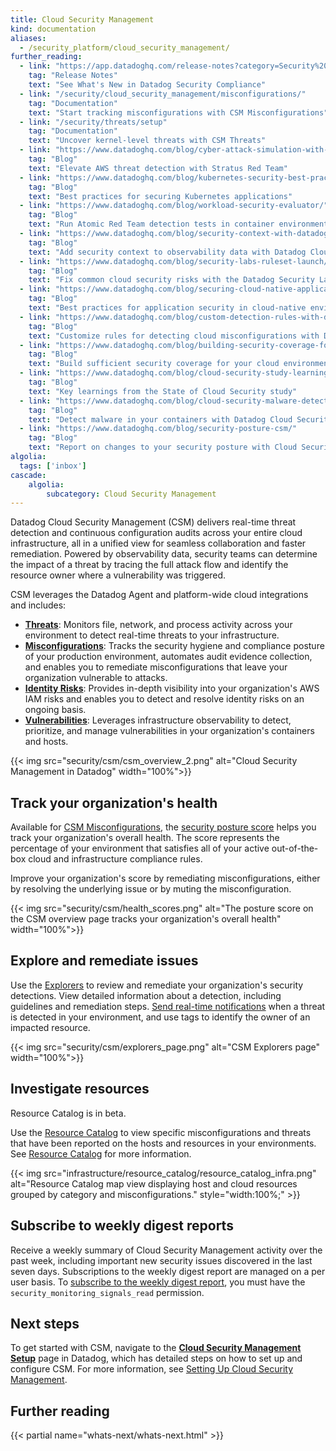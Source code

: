 ```yaml
---
title: Cloud Security Management
kind: documentation
aliases:
  - /security_platform/cloud_security_management/
further_reading:
  - link: "https://app.datadoghq.com/release-notes?category=Security%20%26%20Compliance"
    tag: "Release Notes"
    text: "See What's New in Datadog Security Compliance"
  - link: "/security/cloud_security_management/misconfigurations/"
    tag: "Documentation"
    text: "Start tracking misconfigurations with CSM Misconfigurations"
  - link: "/security/threats/setup"
    tag: "Documentation"
    text: "Uncover kernel-level threats with CSM Threats"
  - link: "https://www.datadoghq.com/blog/cyber-attack-simulation-with-stratus-red-team/"
    tag: "Blog"
    text: "Elevate AWS threat detection with Stratus Red Team"
  - link: "https://www.datadoghq.com/blog/kubernetes-security-best-practices/"
    tag: "Blog"
    text: "Best practices for securing Kubernetes applications"
  - link: "https://www.datadoghq.com/blog/workload-security-evaluator/"
    tag: "Blog"
    text: "Run Atomic Red Team detection tests in container environments with Datadog’s Workload Security Evaluator"
  - link: "https://www.datadoghq.com/blog/security-context-with-datadog-cloud-security-management/"
    tag: "Blog"
    text: "Add security context to observability data with Datadog Cloud Security Management"
  - link: "https://www.datadoghq.com/blog/security-labs-ruleset-launch/"
    tag: "Blog"
    text: "Fix common cloud security risks with the Datadog Security Labs Ruleset"
  - link: "https://www.datadoghq.com/blog/securing-cloud-native-applications/"
    tag: "Blog"
    text: "Best practices for application security in cloud-native environments"
  - link: "https://www.datadoghq.com/blog/custom-detection-rules-with-datadog-cloud-security-management/"
    tag: "Blog"
    text: "Customize rules for detecting cloud misconfigurations with Datadog Cloud Security Management"
  - link: "https://www.datadoghq.com/blog/building-security-coverage-for-cloud-environments/"
    tag: "Blog"
    text: "Build sufficient security coverage for your cloud environment"
  - link: "https://www.datadoghq.com/blog/cloud-security-study-learnings/"
    tag: "Blog"
    text: "Key learnings from the State of Cloud Security study"
  - link: "https://www.datadoghq.com/blog/cloud-security-malware-detection/"
    tag: "Blog"
    text: "Detect malware in your containers with Datadog Cloud Security Management"
  - link: "https://www.datadoghq.com/blog/security-posture-csm/"
    tag: "Blog"
    text: "Report on changes to your security posture with Cloud Security Management"
algolia:
  tags: ['inbox']
cascade:
    algolia:
        subcategory: Cloud Security Management
---
```


Datadog Cloud Security Management (CSM) delivers real-time threat detection and continuous configuration audits across your entire cloud infrastructure, all in a unified view for seamless collaboration and faster remediation. Powered by observability data, security teams can determine the impact of a threat by tracing the full attack flow and identify the resource owner where a vulnerability was triggered.

CSM leverages the Datadog Agent and platform-wide cloud integrations and includes:

- [**Threats**][1]: Monitors file, network, and process activity across your environment to detect real-time threats to your infrastructure.
- [**Misconfigurations**][2]: Tracks the security hygiene and compliance posture of your production environment, automates audit evidence collection, and enables you to remediate misconfigurations that leave your organization vulnerable to attacks.
- [**Identity Risks**][8]: Provides in-depth visibility into your organization's AWS IAM risks and enables you to detect and resolve identity risks on an ongoing basis.
- [**Vulnerabilities**][9]: Leverages infrastructure observability to detect, prioritize, and manage vulnerabilities in your organization's containers and hosts.

{{< img src="security/csm/csm_overview_2.png" alt="Cloud Security Management in Datadog" width="100%">}}

## Track your organization's health

Available for [CSM Misconfigurations][2], the [security posture score][5] helps you track your organization's overall health. The score represents the percentage of your environment that satisfies all of your active out-of-the-box cloud and infrastructure compliance rules.

Improve your organization's score by remediating misconfigurations, either by resolving the underlying issue or by muting the misconfiguration.

{{< img src="security/csm/health_scores.png" alt="The posture score on the CSM overview page tracks your organization's overall health" width="100%">}}

## Explore and remediate issues

Use the [Explorers][7] to review and remediate your organization's security detections. View detailed information about a detection, including guidelines and remediation steps. [Send real-time notifications][6] when a threat is detected in your environment, and use tags to identify the owner of an impacted resource.

{{< img src="security/csm/explorers_page.png" alt="CSM Explorers page" width="100%">}}

## Investigate resources

<div class="alert alert-info">Resource Catalog is in beta.</div>

Use the [Resource Catalog][12] to view specific misconfigurations and threats that have been reported on the hosts and resources in your environments. See [Resource Catalog][13] for more information.

{{< img src="infrastructure/resource_catalog/resource_catalog_infra.png" alt="Resource Catalog map view displaying host and cloud resources grouped by category and misconfigurations." style="width:100%;" >}}

## Subscribe to weekly digest reports

Receive a weekly summary of Cloud Security Management activity over the past week, including important new security issues discovered in the last seven days. Subscriptions to the weekly digest report are managed on a per user basis. To [subscribe to the weekly digest report][11], you must have the `security_monitoring_signals_read` permission.

## Next steps

To get started with CSM, navigate to the [**Cloud Security Management Setup**][3] page in Datadog, which has detailed steps on how to set up and configure CSM. For more information, see [Setting Up Cloud Security Management][10].

## Further reading

{{< partial name="whats-next/whats-next.html" >}}

[1]: /security/threats/
[2]: /security/cloud_security_management/misconfigurations/
[3]: https://app.datadoghq.com/security/configuration/csm/setup
[4]: https://app.datadoghq.com/security/csm
[5]: /glossary/#posture-score
[6]: /security/notifications/
[7]: https://app.datadoghq.com/security/compliance
[8]: /security/cloud_security_management/identity_risks/
[9]: /security/cloud_security_management/vulnerabilities/
[10]: /security/cloud_security_management/setup/
[11]: https://app.datadoghq.com/security/configuration/reports
[12]: https://app.datadoghq.com/infrastructure/catalog
[13]: /infrastructure/resource_catalog